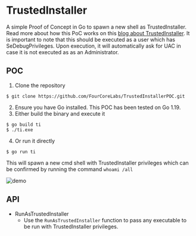 # TrustedInstaller

A simple Proof of Concept in Go to spawn a new shell as TrustedInstaller. Read more about how this PoC works on this [blog about TrustedInstaller](https://fourcore.io/blogs/no-more-access-denied-i-am-trustedinstaller). It is important to note that this should be executed as a user which has SeDebugPrivileges. Upon execution, it will automatically ask for UAC in case it is not executed as as an Administrator.

## POC

1. Clone the repository

```
$ git clone https://github.com/FourCoreLabs/TrustedInstallerPOC.git
```

2. Ensure you have Go installed. This POC has been tested on Go 1.19.
3. Either build the binary and execute it

```
$ go build ti
$ ./ti.exe
```

4. Or run it directly

```
$ go run ti
```


This will spawn a new cmd shell with TrustedInstaller privileges which can be confirmed by running the command `whoami /all`

![demo](https://user-images.githubusercontent.com/26490648/219342533-79d0cf34-0bf2-4f63-b805-34fca5aff012.gif)

## API

- RunAsTrustedInstaller
  - Use the `RunAsTrustedInstaller` function to pass any executable to be run with TrustedInstaller privileges.
